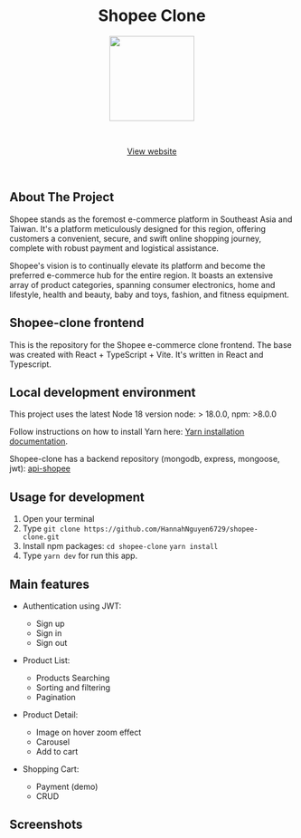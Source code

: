 <h1 align="center">Shopee Clone</h1>
<p align="center">
  <img width="150" src="https://user-images.githubusercontent.com/38139389/61145525-e3635900-a501-11e9-81a3-bcd9ab3e3b4d.png"/>
</p>
<br />
<p align="center">
    <a href="https://shopee-clone-coral-nine.vercel.app/">View website</a> 
    </p>
 <br />

## About The Project

Shopee stands as the foremost e-commerce platform in Southeast Asia and Taiwan. It's a platform meticulously designed for this region, offering customers a convenient, secure, and swift online shopping journey, complete with robust payment and logistical assistance.

Shopee's vision is to continually elevate its platform and become the preferred e-commerce hub for the entire region. It boasts an extensive array of product categories, spanning consumer electronics, home and lifestyle, health and beauty, baby and toys, fashion, and fitness equipment.

## Shopee-clone frontend

This is the repository for the Shopee e-commerce clone frontend.
The base was created with React + TypeScript + Vite. It's written in React and Typescript.

## Local development environment

This project uses the latest Node 18 version
node: > 18.0.0, npm: >8.0.0

Follow instructions on how to install Yarn here: [Yarn installation documentation](https://classic.yarnpkg.com/en/docs/install).

Shopee-clone has a backend repository (mongodb, express, mongoose, jwt): [api-shopee](https://github.com/HannahNguyen6729/api-shopee)

## Usage for development

1. Open your terminal
2. Type `git clone https://github.com/HannahNguyen6729/shopee-clone.git`
3. Install npm packages:
   `cd shopee-clone`
   `yarn install`
4. Type `yarn dev` for run this app.

## Main features

- Authentication using JWT:

  - Sign up
  - Sign in
  - Sign out

- Product List:

  - Products Searching
  - Sorting and filtering
  - Pagination

- Product Detail:

  - Image on hover zoom effect
  - Carousel
  - Add to cart

- Shopping Cart:

  - Payment (demo)
  - CRUD

## Screenshots
